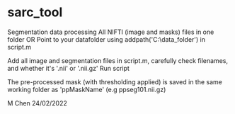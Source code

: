 # sarc_tool

Segmentation data processing
All NIFTI (image and masks) files in one folder OR Point to your datafolder using addpath('C:\data_folder') in script.m

Add all image and segmentation files in script.m, carefully check filenames, and whether it's '.nii' or '.nii.gz'
Run script

The pre-processed mask (with thresholding applied) is saved in the same working folder as 'ppMaskName' (e.g ppseg101.nii.gz)


M Chen
24/02/2022
